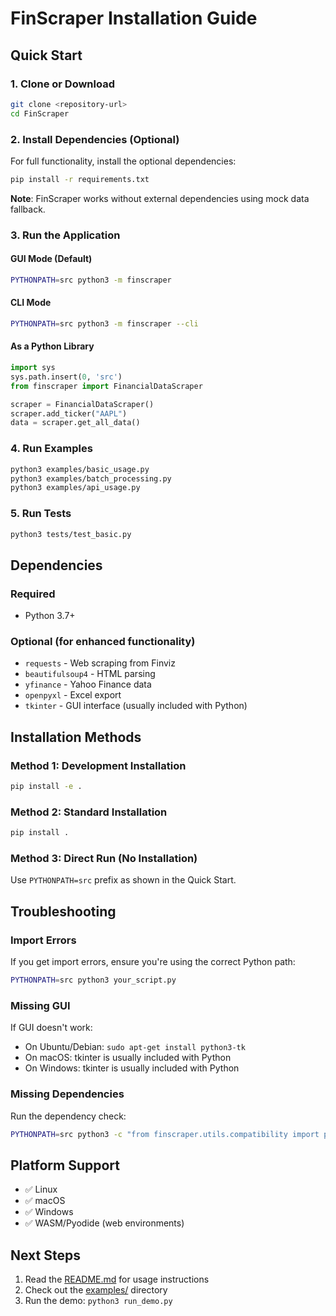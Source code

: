 # FinScraper Installation Guide

## Quick Start

### 1. Clone or Download
```bash
git clone <repository-url>
cd FinScraper
```

### 2. Install Dependencies (Optional)
For full functionality, install the optional dependencies:
```bash
pip install -r requirements.txt
```

**Note**: FinScraper works without external dependencies using mock data fallback.

### 3. Run the Application

#### GUI Mode (Default)
```bash
PYTHONPATH=src python3 -m finscraper
```

#### CLI Mode
```bash
PYTHONPATH=src python3 -m finscraper --cli
```

#### As a Python Library
```python
import sys
sys.path.insert(0, 'src')
from finscraper import FinancialDataScraper

scraper = FinancialDataScraper()
scraper.add_ticker("AAPL")
data = scraper.get_all_data()
```

### 4. Run Examples
```bash
python3 examples/basic_usage.py
python3 examples/batch_processing.py
python3 examples/api_usage.py
```

### 5. Run Tests
```bash
python3 tests/test_basic.py
```

## Dependencies

### Required
- Python 3.7+

### Optional (for enhanced functionality)
- `requests` - Web scraping from Finviz
- `beautifulsoup4` - HTML parsing
- `yfinance` - Yahoo Finance data
- `openpyxl` - Excel export
- `tkinter` - GUI interface (usually included with Python)

## Installation Methods

### Method 1: Development Installation
```bash
pip install -e .
```

### Method 2: Standard Installation
```bash
pip install .
```

### Method 3: Direct Run (No Installation)
Use `PYTHONPATH=src` prefix as shown in the Quick Start.

## Troubleshooting

### Import Errors
If you get import errors, ensure you're using the correct Python path:
```bash
PYTHONPATH=src python3 your_script.py
```

### Missing GUI
If GUI doesn't work:
- On Ubuntu/Debian: `sudo apt-get install python3-tk`
- On macOS: tkinter is usually included with Python
- On Windows: tkinter is usually included with Python

### Missing Dependencies
Run the dependency check:
```bash
PYTHONPATH=src python3 -c "from finscraper.utils.compatibility import print_dependency_status; print_dependency_status()"
```

## Platform Support

- ✅ Linux
- ✅ macOS  
- ✅ Windows
- ✅ WASM/Pyodide (web environments)

## Next Steps

1. Read the [README.md](README.md) for usage instructions
2. Check out the [examples/](examples/) directory
3. Run the demo: `python3 run_demo.py` 